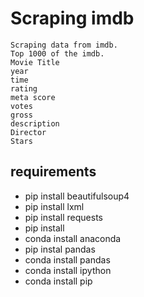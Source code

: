 
# Scraping imdb

```
Scraping data from imdb.
Top 1000 of the imdb.
Movie Title
year
time
rating
meta score
votes
gross
description
Director
Stars

```


## requirements

- pip install beautifulsoup4
- pip install lxml
- pip install requests
- pip install
- conda install anaconda
- pip instal pandas
- conda install pandas
- conda install ipython
- conda install pip
